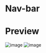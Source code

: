 # Nav-bar

# Preview
![image](https://user-images.githubusercontent.com/120296952/230760288-22463186-5afb-40b2-939d-0abdc5978ea9.png)
![image](https://user-images.githubusercontent.com/120296952/230760305-28d6e02a-0581-4fe7-82c3-924a47de0352.png)
